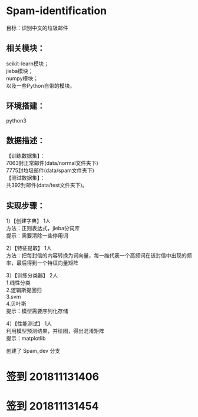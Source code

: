 # Spam-identification
目标：识别中文的垃圾邮件
  
相关模块： 
----------------  
scikit-learn模块；  
jieba模块；  
numpy模块；  
以及一些Python自带的模块。  
  
环境搭建：  
----------------
python3   
   
数据描述：  
----------------
【训练数据集】：  
7063封正常邮件(data/normal文件夹下)   
7775封垃圾邮件(data/spam文件夹下)   
【测试数据集】：  
共392封邮件(data/test文件夹下)。  
  
实现步骤：  
----------------
1）【创建字典】 1人     
方法：正则表达式，jieba分词库  
提示：需要清除一些停用词  
  
2）【特征提取】 1人    
方法：把每封信的内容转换为词向量，每一维代表一个高频词在该封信中出现的频率，最后得到一个特征向量矩阵  
  
3）【训练分类器】 2人    
1.线性分类  
2.逻辑斯提回归  
3.svm  
4.贝叶斯  
提示：模型需要序列化存储  
  
4）【性能测试】 1人  
利用模型预测结果，并绘图，得出混淆矩阵   
提示：matplotlib  

创建了 Spam_dev 分支


# 签到 201811131406


# 签到 201811131454
